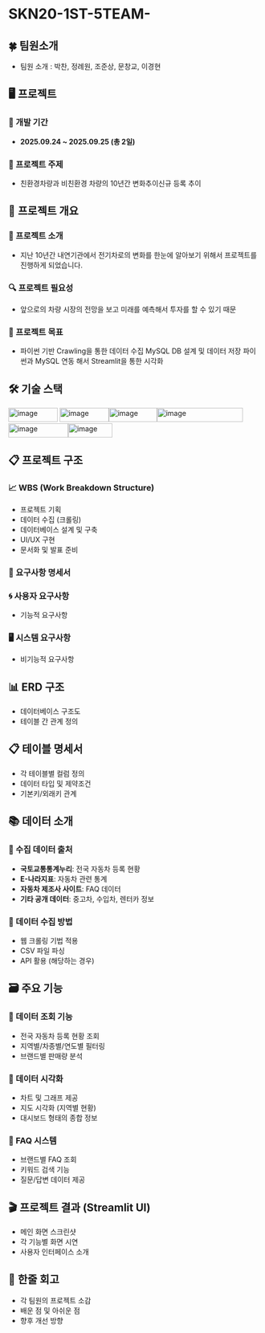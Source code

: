 # SKN20-1ST-5TEAM-

## 🍀 팀원소개
- 팀원 소개 : 박찬, 정례원, 조준상, 문창교, 이경현

## 🖥️ 프로젝트
### 📅 개발 기간
- **2025.09.24 ~ 2025.09.25 (총 2일)**

### 🚗 프로젝트 주제
- 친환경차량과 비친환경 차량의 10년간 변화추이신규 등록 추이

## 📌 프로젝트 개요
### 📝 프로젝트 소개
- 지난 10년간 내연기관에서 전기차로의 변화를 한눈에 알아보기 위해서 프로젝트를 진행하게 되었습니다.

### 🔍 프로젝트 필요성
- 앞으로의 차량 시장의 전망을 보고 미래를 예측해서 투자를 할 수 있기 때문

### 🎯 프로젝트 목표
- 파이썬 기반 Crawling을 통한 데이터 수집
MySQL DB 설계 및 데이터 저장
파이썬과 MySQL 연동 해서 Streamlit을 통한 시각화

## 🛠️ 기술 스택
<img width="98" height="28" alt="image" src="https://github.com/user-attachments/assets/d7511b4b-a1ef-4da8-aca9-92f5c0d64fa3" /> <img width="98" height="28" alt="image" src="https://github.com/user-attachments/assets/028e423d-f2e5-421b-839d-df554ca2d9fe" /><img width="96" height="28" alt="image" src="https://github.com/user-attachments/assets/e4436748-353d-4ae6-8ac7-9ae64631f12f" /><img width="171" height="28" alt="image" src="https://github.com/user-attachments/assets/80baf2c1-620c-4bd5-a4cd-47b0b234f388" /><img width="119" height="28" alt="image" src="https://github.com/user-attachments/assets/c53bd1a4-dc6c-4f41-8032-ec7d9998458a" /><img width="88" height="28" alt="image" src="https://github.com/user-attachments/assets/19972ca0-cd7b-4945-a2cf-a71887c9640d" />






## 📋 프로젝트 구조
### 📈 WBS (Work Breakdown Structure)
- 프로젝트 기획
- 데이터 수집 (크롤링)
- 데이터베이스 설계 및 구축
- UI/UX 구현
- 문서화 및 발표 준비

### 📄 요구사항 명세서
### 🌀 사용자 요구사항
- 기능적 요구사항

### 🖥 시스템 요구사항  
- 비기능적 요구사항

## 📊 ERD 구조
- 데이터베이스 구조도
- 테이블 간 관계 정의

## 📋 테이블 명세서
- 각 테이블별 컬럼 정의
- 데이터 타입 및 제약조건
- 기본키/외래키 관계

## 📚 데이터 소개
### 🚗 수집 데이터 출처
- **국토교통통계누리**: 전국 자동차 등록 현황
- **E-나라지표**: 자동차 관련 통계  
- **자동차 제조사 사이트**: FAQ 데이터
- **기타 공개 데이터**: 중고차, 수입차, 렌터카 정보

### 🔧 데이터 수집 방법
- 웹 크롤링 기법 적용
- CSV 파일 파싱
- API 활용 (해당하는 경우)

## 🗃️ 주요 기능
### 🔹 데이터 조회 기능
- 전국 자동차 등록 현황 조회
- 지역별/차종별/연도별 필터링
- 브랜드별 판매량 분석

### 🔹 데이터 시각화
- 차트 및 그래프 제공  
- 지도 시각화 (지역별 현황)
- 대시보드 형태의 종합 정보

### 🔹 FAQ 시스템
- 브랜드별 FAQ 조회
- 키워드 검색 기능
- 질문/답변 데이터 제공

## 🎬 프로젝트 결과 (Streamlit UI)
- 메인 화면 스크린샷
- 각 기능별 화면 시연
- 사용자 인터페이스 소개

## 💭 한줄 회고
- 각 팀원의 프로젝트 소감
- 배운 점 및 아쉬운 점
- 향후 개선 방향
